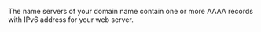 The name servers of your domain name contain one or more AAAA records with IPv6 address for your web server.
